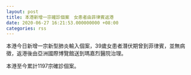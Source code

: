 ```yaml
---
layout: post
title: 本港新增一宗確診個案　女患者由菲律賓返港
date: 2020-06-27 16:21:53.000000000 +08:00
categories: rss
---
```


本港今日新增一宗新型肺炎輸入個案，39歲女患者潛伏期曾到菲律賓，並無病徵，返港後由亞洲國際博覽館送到瑪嘉烈醫院治理。

本港至今累計1197宗確診個案。
